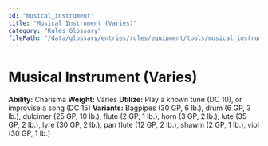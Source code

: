 ```yaml
---
id: "musical_instrument"
title: "Musical Instrument (Varies)"
category: "Rules Glossary"
filePath: "/data/glossary/entries/rules/equipment/tools/musical_instrument.md"
---
```

# Musical Instrument (Varies)
**Ability:** Charisma 
**Weight:** Varies
**Utilize:** Play a known tune (DC 10), or improvise a song (DC 15)
**Variants:** Bagpipes (30 GP, 6 lb.), drum (6 GP, 3 lb.), dulcimer (25 GP, 10 lb.), flute (2 GP, 1 lb.), horn (3 GP, 2 lb.), lute (35 GP, 2 lb.), lyre (30 GP, 2 lb.), pan flute (12 GP, 2 lb.), shawm (2 GP, 1 lb.), viol (30 GP, 1 lb.)